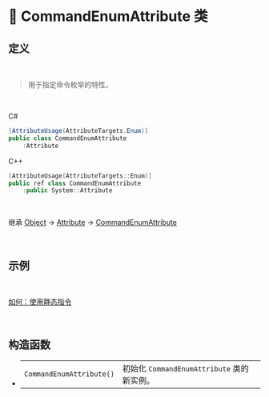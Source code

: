 # 🔖 CommandEnumAttribute 类

## 定义

<br>

> 用于指定命令枚举的特性。

<br>

C#
```cs
[AttributeUsage(AttributeTargets.Enum)]
public class CommandEnumAttribute
    :Attribute
```
C++
```cpp
[AttributeUsage(AttributeTargets::Enum)]
public ref class CommandEnumAttribute
    :public System::Attribute
```
<br>

继承 [Object](https://docs.microsoft.com/zh-cn/DotNET/api/system.object?view=net-6.0) → [Attribute](https://docs.microsoft.com/zh-cn/DotNET/api/system.attribute?view=net-6.0) → [CommandEnumAttribute](zh_CN/NET/APIs/Namespace/LLNET.DynamicCommand/Class/CommandEnumAttribute/CommandEnumAttribute.md)
   
<br>

## 示例

<br>

[如何：使用静态指令](../../../../HowTo/Static_DynamicCommand.md)

<br>

## 构造函数
- 
    |||
    |-|-|
    |`CommandEnumAttribute()`|初始化 `CommandEnumAttribute` 类的新实例。|

<br>


